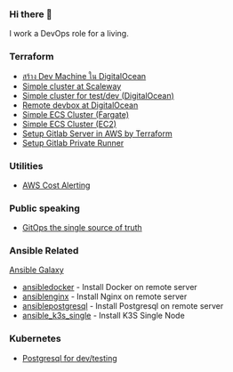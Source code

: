 ### Hi there 👋

I work a DevOps role for a living.

### Terraform

* [สร้าง Dev Machine ใน DigitalOcean](https://medium.com/@amaudy/1372a89e94f5)
* [Simple cluster at Scaleway](https://github.com/amaudy/simple-k8s-cluster-scaleway)
* [Simple cluster for test/dev (DigitalOcean)](https://github.com/amaudy/do-k8s-sandbox)
* [Remote devbox at DigitalOcean](https://github.com/amaudy/do-devbox)
* [Simple ECS Cluster (Fargate)](https://github.com/amaudy/simple-ecs-fargate)
* [Simple ECS Cluster (EC2)](https://github.com/amaudy/simple-ecs-ec2)
* [Setup Gitlab Server in AWS by Terraform](https://github.com/amaudy/gitlab-aws)
* [Setup Gitlab Private Runner](https://github.com/amaudy/gitlab-runner-ec2)

### Utilities

* [AWS Cost Alerting](https://github.com/amaudy/aws-cost-alert)
### Public speaking

* [GitOps the single source of truth](https://www.youtube.com/watch?v=wxHcV1qhiiU)

### Ansible Related

[Ansible Galaxy](https://galaxy.ansible.com/amaudy)

* [ansibledocker](https://galaxy.ansible.com/amaudy/ansibledocker) - Install Docker on remote server
* [ansiblenginx](https://galaxy.ansible.com/amaudy/ansible_nginx) - Install Nginx on remote server
* [ansiblepostgresql](https://galaxy.ansible.com/amaudy/ansible_postgresql) - Install Postgresql on remote server
* [ansible_k3s_single](https://galaxy.ansible.com/amaudy/ansible_k3s_single) - Install K3S Single Node

### Kubernetes

* [Postgresql for dev/testing](https://github.com/amaudy/k8s-postgresql)
